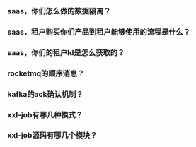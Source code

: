 ### saas，你们怎么做的数据隔离？

### saas，租户购买你们产品到租户能够使用的流程是什么？

### saas，你们的租户Id是怎么获取的？

### rocketmq的顺序消息？

### kafka的ack确认机制？

### xxl-job有哪几种模式？

### xxl-job源码有哪几个模块？

